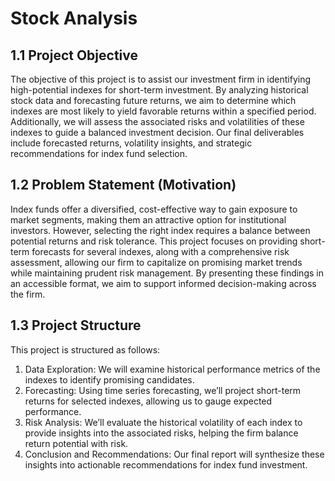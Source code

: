 # Stock Analysis

## 1.1 Project Objective

The objective of this project is to assist our investment firm in identifying high-potential indexes for short-term investment. By analyzing historical stock data and forecasting future returns, we aim to determine which indexes are most likely to yield favorable returns within a specified period. Additionally, we will assess the associated risks and volatilities of these indexes to guide a balanced investment decision. Our final deliverables include forecasted returns, volatility insights, and strategic recommendations for index fund selection.

## 1.2 Problem Statement (Motivation)

Index funds offer a diversified, cost-effective way to gain exposure to market segments, making them an attractive option for institutional investors. However, selecting the right index requires a balance between potential returns and risk tolerance. This project focuses on providing short-term forecasts for several indexes, along with a comprehensive risk assessment, allowing our firm to capitalize on promising market trends while maintaining prudent risk management. By presenting these findings in an accessible format, we aim to support informed decision-making across the firm.

## 1.3 Project Structure

This project is structured as follows:

1. Data Exploration: We will examine historical performance metrics of the indexes to identify promising candidates.
2. Forecasting: Using time series forecasting, we’ll project short-term returns for selected indexes, allowing us to gauge expected performance.
3. Risk Analysis: We’ll evaluate the historical volatility of each index to provide insights into the associated risks, helping the firm balance return potential with risk.
4. Conclusion and Recommendations: Our final report will synthesize these insights into actionable recommendations for index fund investment.
